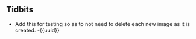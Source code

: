 

## Tidbits

* Add this for testing so as to not need to delete each new image as it is created. -{{uuid}}